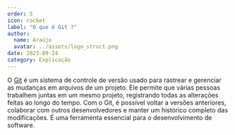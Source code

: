 ```yaml
---
order: 5
icon: rocket
label: "O que é Git ?"
author:
  name: Araújo
  avatar: ../assets/logo_struct.png
date: 2023-09-24
category: Explicação
---
```


O [Git](https://git-scm.com/) é um sistema de controle de versão usado para rastrear e gerenciar as mudanças em arquivos de um projeto. Ele permite que várias pessoas trabalhem juntas em um mesmo projeto, registrando todas as alterações feitas ao longo do tempo. Com o Git, é possível voltar a versões anteriores, colaborar com outros desenvolvedores e manter um histórico completo das modificações. É uma ferramenta essencial para o desenvolvimento de software.
